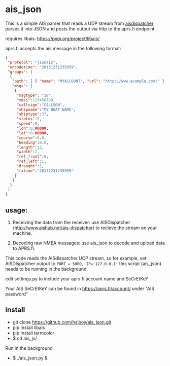 # ais_json

This is a simple AIS parser that reads a UDP stream from [aisdispatcher](http://www.aishub.net/ais-dispatcher) parses it into JSON and posts the output via http to the aprs.fi endpoint.

requires libais: https://pypi.org/project/libais/

aprs.fi accepts the ais message in the following format:

```json
{
 "protocol": "jsonais",
 "encodetime": "20131231235959",
 "groups": [
  {
   "path": [ { "name": "MYACCOUNT", "url": "http://www.example.com/" } ],
   "msgs": [
    {
     "msgtype": "18",
     "mmsi":123456789,
     "callsign":"C4LL5GN",
     "shipname":"MY BOAT NAME",
     "shiptype":37,
     "status":5,
     "speed":0,
     "lon":0.00000,
     "lat":0.00000,
     "course":0.0,
     "heading":0.0,
     "length":12,
     "width":2,
     "ref_front":6,
     "ref_left":1,
     "draught":1,
     "rxtime":"20131231235959"
    }
   ]
  }
 ]
}
```

## usage:

1. Receiving the data from the receiver: use AISDispatcher (http://www.aishub.net/ais-dispatcher)  to recieve the stream on your machine.

2. Decoding raw NMEA messages: use ais_json to decode and upload data to APRS.fi. 

This code reads the AISdispatcher UCP stream, so for example, set AISDIspatcher output to  `PORT = 5000, IP='127.0.0.1'` this script  (ais_json) needs to be running in the background.

edit settings.py to include your aprs.fi account name and SeCrEtKeY

Your AIS SeCrEtKeY can be found in https://aprs.fi/account/ under "AIS password"


## install

* git clone https://github.com/hsiboy/ais_json.git
* pip install libais
* pip install termcolor
* $ cd ais_js/

Run in the background
* $ ./ais_json.py &



